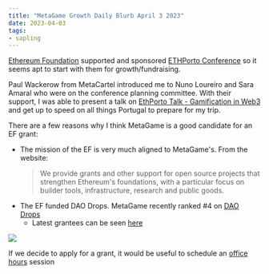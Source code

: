 ```yaml
---
title: "MetaGame Growth Daily Blurb April 3 2023"
date: 2023-04-03
tags:
- sapling
---
```


[Ethereum Foundation](/notes/Ethereum%20Foundation.md) supported and sponsored [ETHPorto Conference](/notes/ETHPorto%20Conference.md) so it seems apt to start with them for growth/fundraising. 

Paul Wackerow from MetaCartel introduced me to Nuno Loureiro and Sara Amaral who were on the conference planning committee. With their support, I was able to present a talk on [EthPorto Talk - Gamification in Web3](/notes/EthPorto%20Talk%20-%20Gamification%20in%20Web3.md) and get up to speed on all things Portugal to prepare for my trip. 

There are a few reasons why I think MetaGame is a good candidate for an EF grant:

- The mission of the EF is very much aligned to MetaGame's. From the website: 
	> We provide grants and other support for open source projects that strengthen Ethereum's foundations, with a particular focus on builder tools, infrastructure, research and public goods.
- The EF funded DAO Drops. MetaGame recently ranked #4 on [DAO Drops](https://daodrops.io/) 
	- Latest grantees can be seen [here](https://esp.ethereum.foundation/about/who-we-support)

![](/images/Pasted%20image%2020230403145652.png)

If we decide to apply for a grant, it would be useful to schedule an [office hours](https://esp.ethereum.foundation/applicants/office-hours) session